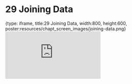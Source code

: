 # 29 Joining Data
 
{type: iframe, title:29 Joining Data, width:800, height:600, poster:resources/chapt_screen_images/joining-data.png}
![](https://datatrail-jhu.github.io/DataTrail_ReOrg/no_toc/joining-data.html)
 

 
